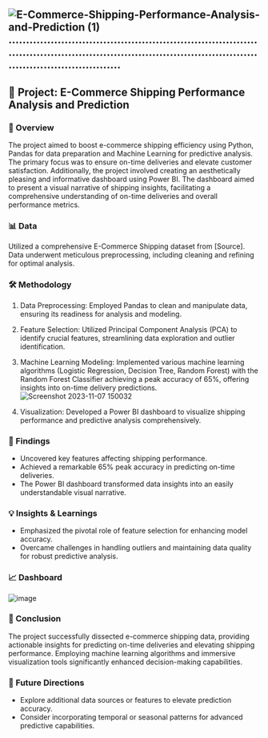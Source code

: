 ![E-Commerce-Shipping-Performance-Analysis-and-Prediction (1)](https://github.com/Akhyata/3.-E-Commerce-Shipping-Performance-Analysis-and-Prediction-/assets/143725909/ec3893d5-177c-4a40-851b-cd51c9126efa)
..............................................................................................................................................................................
---

## 🚀 Project: E-Commerce Shipping Performance Analysis and Prediction

### 🌟 Overview

The project aimed to boost e-commerce shipping efficiency using Python, Pandas for data preparation and Machine Learning for predictive analysis. The primary focus was to ensure on-time deliveries and elevate customer satisfaction. Additionally, the project involved creating an aesthetically pleasing and informative dashboard using Power BI. The dashboard aimed to present a visual narrative of shipping insights, facilitating a comprehensive understanding of on-time deliveries and overall performance metrics.

### 📊 Data

Utilized a comprehensive E-Commerce Shipping dataset from [Source]. Data underwent meticulous preprocessing, including cleaning and refining for optimal analysis.

### 🛠️ Methodology

1. Data Preprocessing: Employed Pandas to clean and manipulate data, ensuring its readiness for analysis and modeling.

2. Feature Selection: Utilized Principal Component Analysis (PCA) to identify crucial features, streamlining data exploration and outlier identification.

3. Machine Learning Modeling: Implemented various machine learning algorithms (Logistic Regression, Decision Tree, Random Forest) with the Random Forest Classifier achieving a peak accuracy of 65%, 
   offering insights into on-time delivery predictions.
   ![Screenshot 2023-11-07 150032](https://github.com/Akhyata/3.-E-Commerce-Shipping-Performance-Analysis-and-Prediction-/assets/143725909/40e2ae9f-7eb1-45cd-8bb1-3f5a6f664970)


3. Visualization: Developed a Power BI dashboard to visualize shipping performance and predictive analysis comprehensively.

### 🎯 Findings

- Uncovered key features affecting shipping performance.
- Achieved a remarkable 65% peak accuracy in predicting on-time deliveries.
- The Power BI dashboard transformed data insights into an easily understandable visual narrative.

### 💡 Insights & Learnings

- Emphasized the pivotal role of feature selection for enhancing model accuracy.
- Overcame challenges in handling outliers and maintaining data quality for robust predictive analysis.

### 📈 Dashboard
![image](https://github.com/Akhyata/3.-E-Commerce-Shipping-Performance-Analysis-and-Prediction-/assets/143725909/62c443df-a8e7-45ac-9b97-db7444949e7f)


### 🏁 Conclusion

The project successfully dissected e-commerce shipping data, providing actionable insights for predicting on-time deliveries and elevating shipping performance. Employing machine learning algorithms and immersive visualization tools significantly enhanced decision-making capabilities.

### 🚀 Future Directions

- Explore additional data sources or features to elevate prediction accuracy.
- Consider incorporating temporal or seasonal patterns for advanced predictive capabilities.

